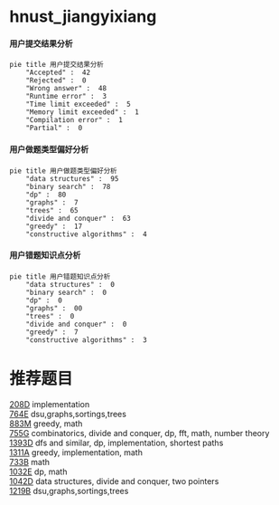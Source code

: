 # hnust_jiangyixiang

<!-- tabs:start -->



#### **用户提交结果分析**

```mermaid
pie title 用户提交结果分析
    "Accepted" :  42
    "Rejected" :  0
    "Wrong answer" :  48
    "Runtime error" :  3
    "Time limit exceeded" :  5
    "Memory limit exceeded" :  1
    "Compilation error" :  1
    "Partial" :  0
```

#### **用户做题类型偏好分析**

```mermaid
pie title 用户做题类型偏好分析
    "data structures" :  95
    "binary search" :  78
    "dp" :  80
    "graphs" :  7
    "trees" :  65
    "divide and conquer" :  63
    "greedy" :  17
    "constructive algorithms" :  4
```
#### **用户错题知识点分析**

```mermaid
pie title 用户错题知识点分析
    "data structures" :  0
    "binary search" :  0
    "dp" :  0
    "graphs" :  00
    "trees" :  0
    "divide and conquer" :  0
    "greedy" :  7
    "constructive algorithms" :  3
```



<!-- tabs:end -->
# 推荐题目
[208D](https://codeforces.com/contest/208/problem/D)		implementation		  
[764E](https://codeforces.com/contest/764/problem/E)		dsu,graphs,sortings,trees		  
[883M](https://codeforces.com/contest/883/problem/M)		greedy,
                        math		  
[755G](https://codeforces.com/contest/755/problem/G)		combinatorics,
                        divide and conquer,
                        dp,
                        fft,
                        math,
                        number theory		  
[1393D](https://codeforces.com/contest/1393/problem/D)		dfs and similar,
                        dp,
                        implementation,
                        shortest paths		  
[1311A](https://codeforces.com/contest/1311/problem/A)		greedy,
                        implementation,
                        math		  
[733B](https://codeforces.com/contest/733/problem/B)		math		  
[1032E](https://codeforces.com/contest/1032/problem/E)		dp,
                        math		  
[1042D](https://codeforces.com/contest/1042/problem/D)		data structures,
                        divide and conquer,
                        two pointers		  
[1219B](https://codeforces.com/contest/1219/problem/B)		dsu,graphs,sortings,trees		  
